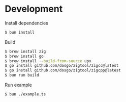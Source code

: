 # Development

Install dependencies

```bash
$ bun install
```

Build

```bash
$ brew install zig
$ brew install go
$ brew install --build-from-source upx
$ go install github.com/dosgo/zigtool/zigcc@latest
$ go install github.com/dosgo/zigtool/zigcpp@latest
$ bun run build
```

Run example

```bash
$ bun ./example.ts
```
